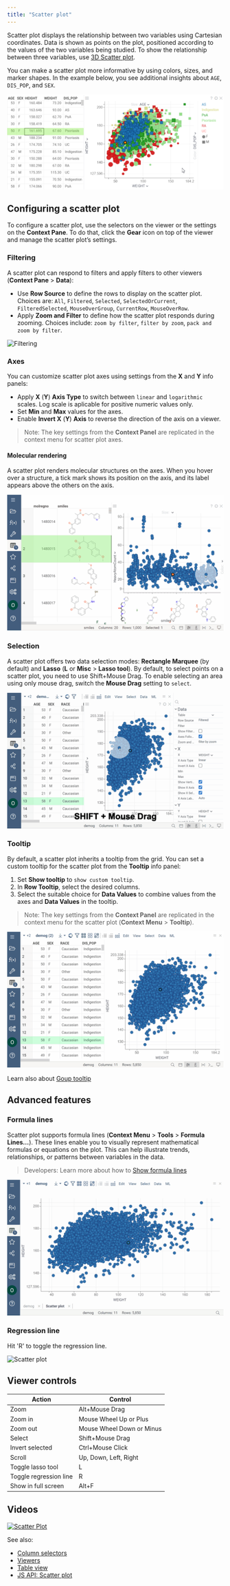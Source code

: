 ```yaml
---
title: "Scatter plot"
---
```


Scatter plot displays the relationship between two variables using Cartesian
coordinates. Data is shown as points on the plot, positioned according to the
values of the two variables being studied. To show the relationship between
three variables, use [3D Scatter plot](3d-scatter-plot.md).

You can make a scatter plot more informative by using colors, sizes, and marker
shapes. In the example below, you see additional insights about `AGE`,
`DIS_POP`, and `SEX`.

![Scatter plot](scatter-plot.png)

## Configuring a scatter plot

To configure a scatter plot, use the selectors on the viewer or the settings on
the **Context Pane**. To do that, click the **Gear** icon on top of the viewer
and manage the scatter plot’s settings.

### Filtering

A scatter plot can respond to filters and apply filters to other viewers (**Context Pane** > **Data**):

* Use **Row Source** to define the rows to display on the scatter plot. Choices are: `All`, `Filtered`, `Selected`, `SelectedOrCurrent`, `FilteredSelected`, `MouseOverGroup`, `CurrentRow`, `MouseOverRow`.
* Apply **Zoom and Filter** to define how the scatter plot responds during zooming. Сhoices include: `zoom by filter`, `filter by zoom`, `pack and zoom by filter`.

<!--<img alt="Filtering" src={require('./filtering.gif').default} width="800px"/>-->
![Filtering](./filtering.gif "Filtering")

### Axes

You can customize scatter plot axes using settings from the **X** and **Y** info panels: 

* Apply **X** (**Y**) **Axis Type** to switch between `linear` and `logarithmic`
  scales. Log scale is aplicable for positive numeric values only.
* Set **Min** and **Max** values for the axes.
* Enable **Invert X** (**Y**) **Axis**  to reverse the direction of the axis on
  a viewer. 

>Note: The key settings from the **Context Panel** are replicated in the context
>menu for scatter plot axes.

#### Molecular rendering

A scatter plot renders molecular structures on the axes. When you hover over a structure, a tick mark shows its position on the axis, and its label appears above the others on the axis.

<!--<img alt="Molecular structures rendering" src={require('./rendering.gif').default} width="800px"/>-->
![Molecular structures rendering](./rendering.gif "Molecular structures rendering")

### Selection

A scatter plot offers two data selection modes: **Rectangle Marquee** (by default)
and **Lasso** (**L** or **Misc** > **Lasso tool**).  By default, to select points on a
scatter plot, you need to use Shift+Mouse Drag. To enable selecting an area
using only mouse drag, switch the **Mouse Drag** setting to `select`. 

<!--<img alt="Selection" src={require('./selection.gif').default}width="800px"/>-->
![Selection](./selection.gif "Selection")

### Tooltip

By default, a scatter plot inherits a tooltip from the grid. You can set a
custom tooltip for the scatter plot  from the **Tooltip** info panel:

1. Set **Show tooltip** to `show custom tooltip`.
1. In **Row Tooltip**, select the desired columns.
1. Select the suitable choice for **Data Values** to combine values from the
   axes and **Data Values** in the tooltip.

>Note: The key settings from the **Context Panel** are replicated in the context
>menu for the scatter plot (**Context Menu** > **Tooltip**).

<!--<img alt="Tooltip" src={require('./tooltip.gif').default} width="800px"/>-->
![Tooltip](./tooltip.gif "Tooltip")

Learn also about [Goup tooltip](https://datagrok.ai/help/visualize/viewers/#group-tooltips)

## Advanced features

### Formula lines

Scatter plot supports formula lines (**Context Menu** > **Tools** > **Formula Lines…**). These lines enable you to visually represent mathematical formulas or equations on the plot. This can help illustrate trends, relationships, or patterns between variables in the data. 

>Developers: Learn more about how to [Show formula lines](https://datagrok.ai/help/develop/how-to/show-formula-lines)

<!--<img alt="Formula lines" src={require('./formula-lines.gif').default} width="800px"/>-->
![Formula lines](./formula-lines.gif "Formula lines")

### Regression line

Hit 'R' to toggle the regression line.

![Scatter plot](../../uploads/gifs/scatter-plot.gif "scatter plot")

## Viewer controls

| Action                 | Control              |
|------------------------|----------------------|
| Zoom                   | Alt+Mouse Drag       |
| Zoom in  | Mouse Wheel Up or Plus |
| Zoom out  | Mouse Wheel Down or Minus  |
| Select | Shift+Mouse Drag       |
| Invert selected | Ctrl+Mouse Click        |
| Scroll  |  Up, Down, Left, Right       |
| Toggle lasso tool | L        |
| Toggle regression line | R       |
| Show in full screen | Alt+F        |

## Videos

[![Scatter Plot](../../uploads/youtube/visualizations2.png "Open on Youtube")](https://www.youtube.com/watch?v=7MBXWzdC0-I&t=214s)

See also:

* [Column selectors](column-selectors.md)
* [Viewers](../viewers/viewers.md)
* [Table view](../../datagrok/navigation/table-view.md)
* [JS API: Scatter plot](https://public.datagrok.ai/js/samples/ui/viewers/types/scatter-plot)
